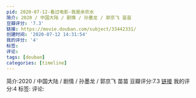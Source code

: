 ```yaml
---
pid: 2020-07-12-看过电影-我是余欢水
简介: 2020 / 中国大陆 / 剧情 / 孙墨龙 / 郭京飞 苗苗
豆瓣评分: '7.3'
链接: https://movie.douban.com/subject/33442331/
创建时间: '2020-07-12 14:31:54'
我的评分: '4'
标签:
评论:
tags: [douban]
categories: [timeline]
---
```

简介:2020 / 中国大陆 / 剧情 / 孙墨龙 / 郭京飞 苗苗
豆瓣评分:7.3
[链接](https://movie.douban.com/subject/33442331/)
我的评分:4
标签:
评论:
